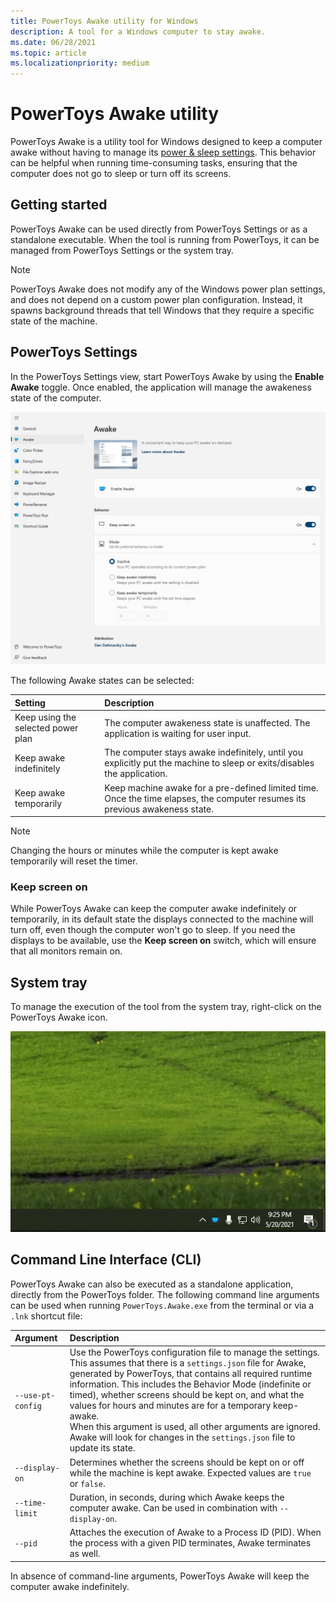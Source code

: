 ```yaml
---
title: PowerToys Awake utility for Windows
description: A tool for a Windows computer to stay awake.
ms.date: 06/28/2021
ms.topic: article
ms.localizationpriority: medium
---
```


# PowerToys Awake utility

PowerToys Awake is a utility tool for Windows designed to keep a computer awake without having to manage its [power & sleep settings](https://support.microsoft.com/windows/how-to-adjust-power-and-sleep-settings-26f623b5-4fcc-4194-863d-b824e5ea7679). This behavior can be helpful when running time-consuming tasks, ensuring that the computer does not go to sleep or turn off its screens.

## Getting started

PowerToys Awake can be used directly from PowerToys Settings or as a standalone executable. When the tool is running from PowerToys, it can be managed from PowerToys Settings or the system tray.

> [!NOTE]
> PowerToys Awake does not modify any of the Windows power plan settings, and does not depend on a custom power plan configuration. Instead, it spawns background threads that tell Windows that they require a specific state of the machine.


## PowerToys Settings

<!-- [Jay] GUI text should be updated to "PowerToys Awake", then change following text and images accordingly -->
In the PowerToys Settings view, start PowerToys Awake by using the **Enable Awake** toggle. Once enabled, the application will manage the awakeness state of the computer.

![A screenshot of the Awake settings](../images/pt-awake-settings-menu.png)

The following Awake states can be selected:

| Setting | Description |
| :-- | :-- |
| Keep using the selected power plan | The computer awakeness state is unaffected. The application is waiting for user input. |
| Keep awake indefinitely | The computer stays awake indefinitely, until you explicitly put the machine to sleep or exits/disables the application. |
| Keep awake temporarily | Keep machine awake for a pre-defined limited time. Once the time elapses, the computer resumes its previous awakeness state. |

> [!NOTE]
> Changing the hours or minutes while the computer is kept awake temporarily will reset the timer.

### Keep screen on

While PowerToys Awake can keep the computer awake indefinitely or temporarily, in its default state the displays connected to the machine will turn off, even though the computer won't go to sleep. If you need the displays to be available, use the **Keep screen on** switch, which will ensure that all monitors remain on.


## System tray

To manage the execution of the tool from the system tray, right-click on the PowerToys Awake icon.

![Awake settings managed from the system tray on Windows](../images/pt-awake-tray.gif)


## Command Line Interface (CLI)

PowerToys Awake can also be executed as a standalone application, directly from the PowerToys folder. The following command line arguments can be used when running `PowerToys.Awake.exe` from the terminal or via a `.lnk` shortcut file:

| Argument          | Description |
| :---------------- | :---------- |
| `--use-pt-config` | Use the PowerToys configuration file to manage the settings. This assumes that there is a `settings.json` file for Awake, generated by PowerToys, that contains all required runtime information. This includes the Behavior Mode (indefinite or timed), whether screens should be kept on, and what the values for hours and minutes are for a temporary keep-awake.<br/>When this argument is used, all other arguments are ignored. Awake will look for changes in the `settings.json` file to update its state. |
| `--display-on`    | Determines whether the screens should be kept on or off while the machine is kept awake. Expected values are `true` or `false`. |
| `--time-limit`    | Duration, in seconds, during which Awake keeps the computer awake. Can be used in combination with `--display-on`. |
| `--pid`           | Attaches the execution of Awake to a Process ID (PID). When the process with a given PID terminates, Awake terminates as well. |

In absence of command-line arguments, PowerToys Awake will keep the computer awake indefinitely.
